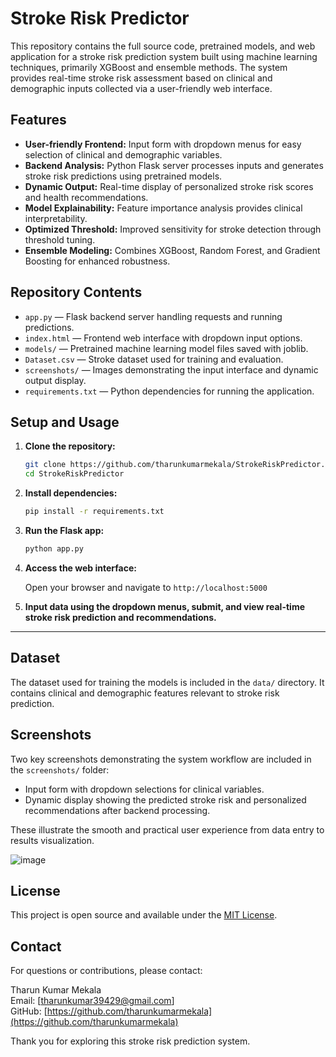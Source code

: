 
# Stroke Risk Predictor

This repository contains the full source code, pretrained models, and web application for a stroke risk prediction system built using machine learning techniques, primarily XGBoost and ensemble methods. The system provides real-time stroke risk assessment based on clinical and demographic inputs collected via a user-friendly web interface.


## Features

- **User-friendly Frontend:** Input form with dropdown menus for easy selection of clinical and demographic variables.
- **Backend Analysis:** Python Flask server processes inputs and generates stroke risk predictions using pretrained models.
- **Dynamic Output:** Real-time display of personalized stroke risk scores and health recommendations.
- **Model Explainability:** Feature importance analysis provides clinical interpretability.
- **Optimized Threshold:** Improved sensitivity for stroke detection through threshold tuning.
- **Ensemble Modeling:** Combines XGBoost, Random Forest, and Gradient Boosting for enhanced robustness.


## Repository Contents

- `app.py` — Flask backend server handling requests and running predictions.
- `index.html` — Frontend web interface with dropdown input options.
- `models/` — Pretrained machine learning model files saved with joblib.
- `Dataset.csv` — Stroke dataset used for training and evaluation.
- `screenshots/` — Images demonstrating the input interface and dynamic output display.
- `requirements.txt` — Python dependencies for running the application.

## Setup and Usage

1. **Clone the repository:**

   ```bash
   git clone https://github.com/tharunkumarmekala/StrokeRiskPredictor.git
   cd StrokeRiskPredictor
   ```

2. **Install dependencies:**

   ```bash
   pip install -r requirements.txt
   ```

3. **Run the Flask app:**

   ```bash
   python app.py
   ```

4. **Access the web interface:**

   Open your browser and navigate to `http://localhost:5000`

5. **Input data using the dropdown menus, submit, and view real-time stroke risk prediction and recommendations.**

---

## Dataset

The dataset used for training the models is included in the `data/` directory. It contains clinical and demographic features relevant to stroke risk prediction.


## Screenshots

Two key screenshots demonstrating the system workflow are included in the `screenshots/` folder:

- Input form with dropdown selections for clinical variables.
- Dynamic display showing the predicted stroke risk and personalized recommendations after backend processing.

These illustrate the smooth and practical user experience from data entry to results visualization.

![image](https://github.com/user-attachments/assets/063f4195-e278-4592-8b86-08dab7a8b6c8)


## License

This project is open source and available under the [MIT License](LICENSE).


## Contact

For questions or contributions, please contact:

Tharun Kumar Mekala  
Email: [tharunkumar39429@gmail.com]  
GitHub: [https://github.com/tharunkumarmekala](https://github.com/tharunkumarmekala)


Thank you for exploring this stroke risk prediction system.
